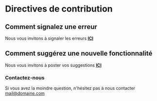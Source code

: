 # Directives de contribution

## Comment signalez une erreur

Nous vous invitons à signaler les erreurs [**ICI**](https://github.com/diadjii/app_for_city_hall/issues)

## Comment suggérez une nouvelle fonctionnalité

Nous vous invitons à poster vos suggestions [**ICI**](https://github.com/diadjii/app_for_city_hall/pulls)

### Contactez-nous

Si vous avez la moindre question, n'hésitez pas à nous contacter mail@domaine.com
